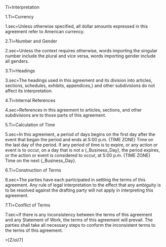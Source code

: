 Ti=Interpretation

1.Ti=Currency

1.sec=Unless otherwise specified, all dollar amounts expressed in this agreement refer to American currency.

2.Ti=Number and Gender

2.sec=Unless the context requires otherwise, words importing the singular number include the plural and vice versa, words importing gender include all genders.

3.Ti=Headings

3.sec=The headings used in this agreement and its division into articles, sections, schedules, exhibits, appendices,} and other subdivisions do not affect its interpretation.

4.Ti=Internal References

4.sec=References in this agreement to articles, sections, and other subdivisions are to those parts of this agreement.

5.Ti=Calculation of Time

5.sec=In this agreement, a period of days begins on the first day after the event that began the period and ends at 5:00 p.m. {TIME ZONE} Time on the last day of the period. If any period of time is to expire, or any action or event is to occur, on a day that is not a {_Business_Day}, the period expires, or the action or event is considered to occur, at 5:00 p.m. {TIME ZONE} Time on the next {_Business_Day}.

6.Ti=Construction of Terms

6.sec=The parties have each participated in settling the terms of this agreement. Any rule of legal interpretation to the effect that any ambiguity is to be resolved against the drafting party will not apply in interpreting this agreement.

7.Ti=Conflict of Terms

7.sec=If there is any inconsistency between the terms of this agreement and any Statement of Work, the terms of this agreement will prevail. The parties shall take all necessary steps to conform the inconsistent terms to the terms of this agreement.

=[Z/ol/7]

